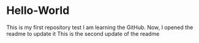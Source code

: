 # Hello-World
This is my first repository test
I am learning the GitHub. Now, I opened the readme to update it
This is the second update of the readme
